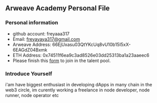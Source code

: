 ## Arweave Academy Personal File

### Personal information

- github account: freyaaa317
- Email: freyayaya317@gmail.com
- Arweave Address: 66EjUxasu03QtYKcUq8vU10b15I5xX-6EAGdZ04Bxmk
- ETH Address: 0x74511f6ea9c3ad8526e03dd25313ba1a23aaeec6
- Please finish this [form](https://docs.google.com/forms/d/e/1FAIpQLSfWA5fIIcBgmRppm3jNz5vmf9Mai_QMVil-2pO4r7YKn_Zhtw/viewform?usp=sf_link) to join in the talent pool.

### Introduce Yourself
i'am have biggest enthusiast in developing dApps in many chain in the web3 circle, im curently working a freelance in node developer, node runner, node operator etc